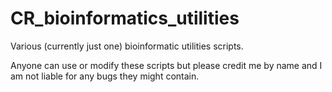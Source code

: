 # CR_bioinformatics_utilities
Various (currently just one) bioinformatic utilities scripts.

Anyone can use or modify these scripts but please credit me by name and I am not liable for any bugs they might contain.
